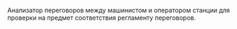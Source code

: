Анализатор переговоров между машинистом и оператором станции для проверки на предмет соответствия регламенту переговоров.
